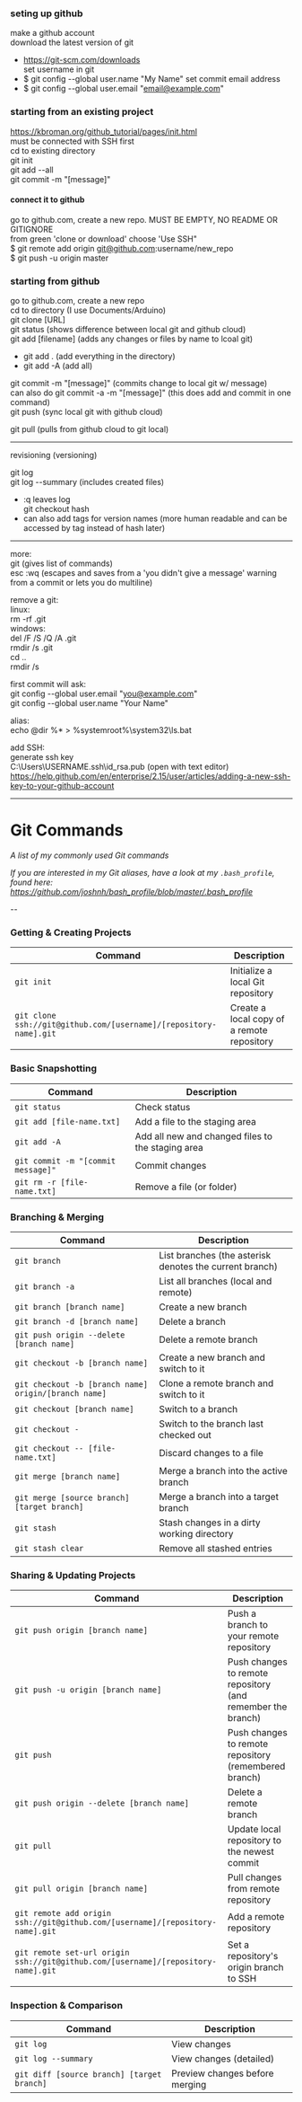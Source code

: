 ### seting up github
make a github account  
download the latest version of git  
 - https://git-scm.com/downloads  
set username in git
 - $ git config --global user.name "My Name"
set commit email address
 - $ git config --global user.email "email@example.com"
 

### starting from an existing project  
https://kbroman.org/github_tutorial/pages/init.html  
must be connected with SSH first  
cd to existing directory  
git init  
git add --all  
git commit -m "[message]"  
#### connect it to github  
go to github.com, create a new repo.  MUST BE EMPTY, NO README OR GITIGNORE  
from green 'clone or download' choose 'Use SSH"  
$ git remote add origin git@github.com:username/new_repo  
$ git push -u origin master  

### starting from github  
go to github.com, create a new repo  
cd to directory (I use Documents/Arduino)  
git clone [URL]  
git status (shows difference between local git and github cloud)  
git add [filename] (adds any changes or files by name to lcoal git)  
 - git add . (add everything in the directory)  
 - git add -A (add all)  
 
git commit -m "[message]" (commits change to local git w/ message)  
can also do git commit -a -m "[message]" (this does add and commit in one command)  
git push (sync local git with github cloud)  

git pull (pulls from github cloud to git local)  

----
revisioning (versioning)

git log  
git log --summary (includes created files)  
 - :q leaves log  
git checkout hash
 - can also add tags for version names (more human readable and can be accessed by tag instead of hash later)
----

more:  
git (gives list of commands)  
esc :wq (escapes and saves from a 'you didn't give a message' warning from a commit or lets you do multiline)  
   
remove a git:  
linux:  
rm -rf .git  
windows:  
del /F /S /Q /A .git  
rmdir /s .git  
cd ..  
rmdir /s <folder>  

first commit will ask:  
git config --global user.email "you@example.com"  
git config --global user.name "Your Name"  

alias:  
echo @dir %* > %systemroot%\system32\ls.bat  

add SSH:  
generate ssh key  
C:\Users\USERNAME\.ssh\id_rsa.pub (open with text editor)
https://help.github.com/en/enterprise/2.15/user/articles/adding-a-new-ssh-key-to-your-github-account  

----

Git Commands
============

_A list of my commonly used Git commands_

*If you are interested in my Git aliases, have a look at my `.bash_profile`, found here: https://github.com/joshnh/bash_profile/blob/master/.bash_profile*

--

### Getting & Creating Projects

| Command | Description |
| ------- | ----------- |
| `git init` | Initialize a local Git repository |
| `git clone ssh://git@github.com/[username]/[repository-name].git` | Create a local copy of a remote repository |

### Basic Snapshotting

| Command | Description |
| ------- | ----------- |
| `git status` | Check status |
| `git add [file-name.txt]` | Add a file to the staging area |
| `git add -A` | Add all new and changed files to the staging area |
| `git commit -m "[commit message]"` | Commit changes |
| `git rm -r [file-name.txt]` | Remove a file (or folder) |

### Branching & Merging

| Command | Description |
| ------- | ----------- |
| `git branch` | List branches (the asterisk denotes the current branch) |
| `git branch -a` | List all branches (local and remote) |
| `git branch [branch name]` | Create a new branch |
| `git branch -d [branch name]` | Delete a branch |
| `git push origin --delete [branch name]` | Delete a remote branch |
| `git checkout -b [branch name]` | Create a new branch and switch to it |
| `git checkout -b [branch name] origin/[branch name]` | Clone a remote branch and switch to it |
| `git checkout [branch name]` | Switch to a branch |
| `git checkout -` | Switch to the branch last checked out |
| `git checkout -- [file-name.txt]` | Discard changes to a file |
| `git merge [branch name]` | Merge a branch into the active branch |
| `git merge [source branch] [target branch]` | Merge a branch into a target branch |
| `git stash` | Stash changes in a dirty working directory |
| `git stash clear` | Remove all stashed entries |

### Sharing & Updating Projects

| Command | Description |
| ------- | ----------- |
| `git push origin [branch name]` | Push a branch to your remote repository |
| `git push -u origin [branch name]` | Push changes to remote repository (and remember the branch) |
| `git push` | Push changes to remote repository (remembered branch) |
| `git push origin --delete [branch name]` | Delete a remote branch |
| `git pull` | Update local repository to the newest commit |
| `git pull origin [branch name]` | Pull changes from remote repository |
| `git remote add origin ssh://git@github.com/[username]/[repository-name].git` | Add a remote repository |
| `git remote set-url origin ssh://git@github.com/[username]/[repository-name].git` | Set a repository's origin branch to SSH |

### Inspection & Comparison

| Command | Description |
| ------- | ----------- |
| `git log` | View changes |
| `git log --summary` | View changes (detailed) |
| `git diff [source branch] [target branch]` | Preview changes before merging |

